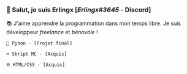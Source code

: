 ### 🔗 Salut, je suis Erlingx [_Erlingx#3645_ - Discord]

📚 J'aime apprendre la programmation dans mon temps libre. Je suis développeur *freelance* et *bénovole* !

    🐍 Pyhon - [Projet final]

    ⌨️ Skript MC - [Acquis]

    🌐 HTML/CSS - [Acquis]

